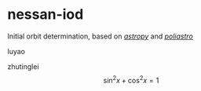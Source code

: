 <script type="text/javascript" src="http://cdn.mathjax.org/mathjax/latest/MathJax.js?config=default"></script>
# nessan-iod
Initial orbit determination, based on [*astropy*](http://www.astropy.org/) and [*poliastro*](http://docs.poliastro.space/en/latest/)

luyao

zhutinglei
$$\sin^2x + \cos^2x = 1$$
